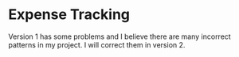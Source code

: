 # Expense Tracking 
Version 1 has some problems and I believe there are many incorrect patterns in my project. I will correct them in version 2.
